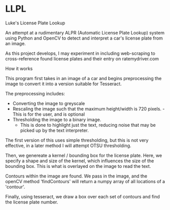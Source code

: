 # LLPL
Luke's License Plate Lookup

An attempt at a rudimentary ALPR (Automatic License Plate Lookup) system using Python and OpenCV to detect and interpret a car's license plate from an image.

As this project develops, I may experiment in including web-scraping to cross-reference found license plates and their entry on ratemydriver.com 


How it works

This program first takes in an image of a car and begins preprocessing the image to convert it into a version suitable for Tesseract.

The preprocessing includes:
  - Converting the image to greyscale
  - Rescaling the image such that the maximum height/width is 720 pixels. 
    -This is for the user, and is optional
  - Thresholding the image to a binary image. 
    - This is done to highlight just the text, reducing noise that may be picked up by the text interpreter.

The first version of this uses simple thresholding, but this is not very effective, in a later method I will attempt OTSU thresholding.

Then, we genereate a kernel / bounding box for the license plate.
Here, we specify a shape and size of the kernel, which influences the size of the bounding box. This is what is overlayed on the image to read the text.

Contours within the image are found. We pass in the image, and the openCV method 'findContours' will return a numpy array of all locations of a 'contour'.

Finally, using tesseract, we draw a box over each set of contours and find the license plate number.
